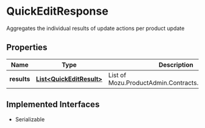 

# QuickEditResponse

Aggregates the individual results of update actions per product update

## Properties

| Name | Type | Description | Notes |
|------------ | ------------- | ------------- | -------------|
|**results** | [**List&lt;QuickEditResult&gt;**](QuickEditResult.md) | List of Mozu.ProductAdmin.Contracts.QuickEditResult |  [optional] |


## Implemented Interfaces

* Serializable



